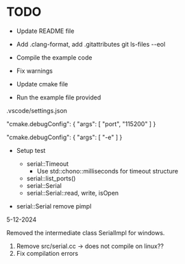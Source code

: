 # TODO

- Update README file
- Add .clang-format, add .gitattributes
	git ls-files --eol
- Compile the example code
- Fix warnings
- Update cmake file

- Run the example file provided

.vscode/settings.json

"cmake.debugConfig": {
        "args": [
            "port", "115200"
        ]
    }

"cmake.debugConfig": {
        "args": [
            "-e"
        ]
    }

- Setup test
	- serial::Timeout
		- Use std::chono::milliseconds for timeout structure
	- serial::list_ports()
	- serial::Serial
	- serial::Serial::read, write, isOpen

- serial::Serial remove pimpl


5-12-2024

Removed the intermediate class SerialImpl for windows.
1. Remove src/serial.cc -> does not compile on linux??
2. Fix compilation errors
